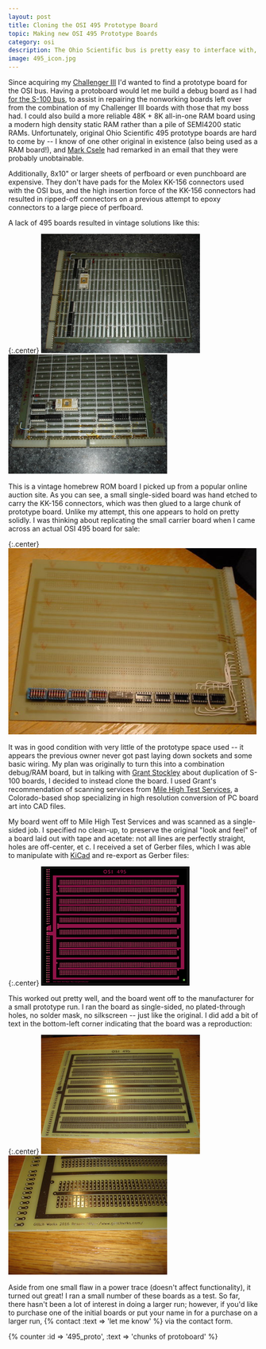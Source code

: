 ```yaml
---
layout: post
title: Cloning the OSI 495 Prototype Board
topic: Making new OSI 495 Prototype Boards
category: osi
description: The Ohio Scientific bus is pretty easy to interface with, except prototype boards are hard to find! Chunks of perfboard large enough are expensive, the insertion/extraction force of the Molex KK-156 connectors required soldered connections, and Ohio Scientific's 495 protoboard is unobtainium. When I finally found an OSI 495 board, I decided to clone it.
image: 495_icon.jpg
---
```


Since acquiring my [Challenger III](/2016/04/20/challenger-3-cleanup) I'd wanted to find a prototype board for the OSI bus. Having a protoboard would let me build a debug board as I had [for the S-100 bus](/2011/09/01/debug-board), to assist in repairing the nonworking boards left over from the combination of my Challenger III boards with those that my boss had. I could also build a more reliable 48K + 8K all-in-one RAM board using a modern high density static RAM rather than a pile of SEMI4200 static RAMs. Unfortunately, original Ohio Scientific 495 prototype boards are hard to come by -- I know of one other original in existence (also being used as a RAM board!), and [Mark Csele](http://www.technology.niagarac.on.ca/people/mcsele/OhioScientific.html) had remarked in an email that they were probably unobtainable.

Additionally, 8x10" or larger sheets of perfboard or even punchboard are expensive. They don't have pads for the Molex KK-156 connectors used with the OSI bus, and the high insertion force of the KK-156 connectors had resulted in ripped-off connectors on a previous attempt to epoxy connectors to a large piece of perfboard.

A lack of 495 boards resulted in vintage solutions like this:

{:.center}
[![Homebrew prototype board](/images/osi/495_proto/scaled/homebrew_proto.jpg)](/images/osi/495_proto/homebrew_proto.jpg) [![Connector closeup](/images/osi/495_proto/scaled/homebrew_connectors.jpg)](/images/osi/495_proto/homebrew_connectors.jpg)

This is a vintage homebrew ROM board I picked up from a popular online auction site. As you can see, a small single-sided board was hand etched to carry the KK-156 connectors, which was then glued to a large chunk of prototype board. Unlike my attempt, this one appears to hold on pretty solidly. I was thinking about replicating the small carrier board when I came across an actual OSI 495 board for sale:

{:.center}
![Homebrew prototype board](/images/osi/495_proto/original.jpg)

It was in good condition with very little of the prototype space used -- it appears the previous owner never got past laying down sockets and some basic wiring. My plan was originally to turn this into a combination debug/RAM board, but in talking with [Grant Stockley](http://www.altairkit.com/) about duplication of S-100 boards, I decided to instead clone the board. I used Grant's recommendation of scanning services from [Mile High Test Services](http://www.mhtest.com/), a Colorado-based shop specializing in high resolution conversion of PC board art into CAD files.

My board went off to Mile High Test Services and was scanned as a single-sided job. I specified no clean-up, to preserve the original "look and feel" of a board laid out with tape and acetate: not all lines are perfectly straight, holes are off-center, et c. I received a set of Gerber files, which I was able to manipulate with [KiCad](http://kicad-pcb.org/) and re-export as Gerber files:

{:.center}
[![495 gerbv export](/images/osi/495_proto/scaled/495_gerbers.png)](/images/osi/495_proto/495_gerbers.png)

This worked out pretty well, and the board went off to the manufacturer for a small prototype run. I ran the board as single-sided, no plated-through holes, no solder mask, no silkscreen -- just like the original. I did add a bit of text in the bottom-left corner indicating that the board was a reproduction:

{:.center}
[![Reproduction 495 board](/images/osi/495_proto/scaled/back.jpg)](/images/osi/495_proto/back.jpg) [![Reproduction label](/images/osi/495_proto/scaled/label.jpg)](/images/osi/495_proto/label.jpg)

Aside from one small flaw in a power trace (doesn't affect functionality), it turned out great! I ran a small number of these boards as a test. So far, there hasn't been a lot of interest in doing a larger run; however, if you'd like to purchase one of the initial boards or put your name in for a purchase on a larger run, {% contact :text => 'let me know' %} via the contact form.

{% counter :id => '495_proto', :text => 'chunks of protoboard' %}
